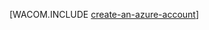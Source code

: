 <properties pageTitle="Create an Azure account" description="Create an account" authors="" manager="wpickett" editor="" services="" documentationCenter=".net"/>

<tags ms.service="multiple" ms.workload="na" ms.tgt_pltfrm="na" ms.devlang="dotnet" ms.topic="article" ms.date="11/11/2014" ms.author="wpickett"/>

[WACOM.INCLUDE [create-an-azure-account](../includes/create-an-azure-account.md)]
